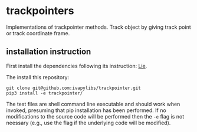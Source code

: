 # trackpointers
Implementations of trackpointer methods. Track object by giving track point or track coordinate frame.

## installation instruction

First install the dependencies following its instruction:  [Lie](https://github.com/ivapylibs/Lie).

The install this repository:

```
git clone git@github.com:ivapylibs/trackpointer.git
pip3 install -e trackpointer/
```

The test files are shell command line executable and should work when
invoked, presuming that pip installation has been performed.  If no
modifications to the source code will be performed then the ``-e`` flag
is not neessary (e.g., use the flag if the underlying code will be
modified).
